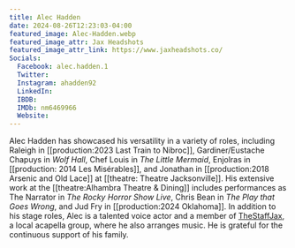 ```yaml
---
title: Alec Hadden
date: 2024-08-26T12:23:03-04:00
featured_image: Alec-Hadden.webp
featured_image_attr: Jax Headshots
featured_image_attr_link: https://www.jaxheadshots.co/ 
Socials:
  Facebook: alec.hadden.1
  Twitter: 
  Instagram: ahadden92
  LinkedIn: 
  IBDB: 
  IMDb: nm6469966
  Website: 
---
```

Alec Hadden has showcased his versatility in a variety of roles, including Raleigh in [[production:2023 Last Train to Nibroc]], Gardiner/Eustache Chapuys in *Wolf Hall*, Chef Louis in *The Little Mermaid*, Enjolras in [[production: 2014 Les Misérables]], and Jonathan in [[production:2018 Arsenic and Old Lace]] at [[theatre: Theatre Jacksonville]]. His extensive work at the [[theatre:Alhambra Theatre & Dining]] includes performances as The Narrator in *The Rocky Horror Show Live*, Chris Bean in *The Play that Goes Wrong*, and Jud Fry in [[production:2024 Oklahoma]]. In addition to his stage roles, Alec is a talented voice actor and a member of [TheStaffJax](https://www.facebook.com/thestaffjax), a local acapella group, where he also arranges music. He is grateful for the continuous support of his family.